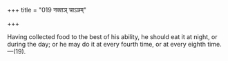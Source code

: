 +++
title = "019 नक्तञ् चाऽन्नम्"

+++

Having collected food to the best of his ability, he should eat it at night, or during the day; or he may do it at every fourth time, or at every eighth time.—(19).